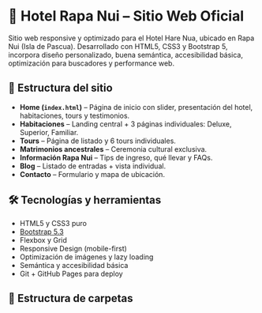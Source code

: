 # 🌺 Hotel Rapa Nui – Sitio Web Oficial

Sitio web responsive y optimizado para el Hotel Hare Nua, ubicado en Rapa Nui (Isla de Pascua). Desarrollado con HTML5, CSS3 y Bootstrap 5, incorpora diseño personalizado, buena semántica, accesibilidad básica, optimización para buscadores y performance web.

## 🧭 Estructura del sitio

- **Home (`index.html`)** – Página de inicio con slider, presentación del hotel, habitaciones, tours y testimonios.
- **Habitaciones** – Landing central + 3 páginas individuales: Deluxe, Superior, Familiar.
- **Tours** – Página de listado y 6 tours individuales.
- **Matrimonios ancestrales** – Ceremonia cultural exclusiva.
- **Información Rapa Nui** – Tips de ingreso, qué llevar y FAQs.
- **Blog** – Listado de entradas + vista individual.
- **Contacto** – Formulario y mapa de ubicación.

## 🛠 Tecnologías y herramientas

- HTML5 y CSS3 puro
- [Bootstrap 5.3](https://getbootstrap.com/)
- Flexbox y Grid
- Responsive Design (mobile-first)
- Optimización de imágenes y lazy loading
- Semántica y accesibilidad básica
- Git + GitHub Pages para deploy

## 📁 Estructura de carpetas


